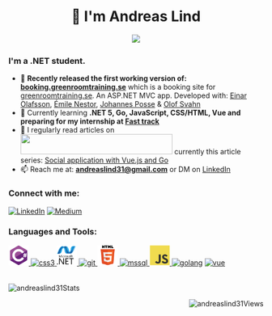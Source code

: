 <h1 align="center">👋 I'm Andreas Lind</h1>
<p align="center"> <a href="https://www.linkedin.com/in/andreas-lind31/"> <img src="https://user-images.githubusercontent.com/70567910/137749705-66485ce1-c8ef-42af-872e-8202a6172879.jpg" width=500px; /> </a> </p>
<h3 align="left">I'm a .NET student. </h3>


- 🔭 **Recently released the first working version of: [booking.greenroomtraining.se](http://www.booking.greenroomtraining.se/Workouts)** which is a booking site for  [greenroomtraining.se](http://www.booking.greenroomtraining.se). An ASP.NET MVC app. Developed with: [Einar Olafsson](https://github.com/Theinar), [Émile Nestor](https://github.com/emilenestor), [Johannes Posse](https://github.com/johannesposse) & [Olof Svahn](https://github.com/OlofSvahn)
- 🌱 Currently learning **.NET 5, Go, JavaScript, CSS/HTML, Vue and preparing for my internship at [Fast track](https://www.fasttrack-solutions.com/en)**
- 📝 I regularly read articles on <a href="https://medium.com/"><img src="https://cdn.freelogovectors.net/wp-content/uploads/2020/10/medium-logo.png" height="40" width="300" /></a> currently this article series: [Social application with Vue.js and Go](https://ivano-dalmasso.medium.com/)
- 📫 Reach me at: **andreaslind31@gmail.com**  or DM on [LinkedIn](https://www.linkedin.com/in/andreas-lind31/)

<h3 align="left">Connect with me:</h3>
<p align="left">
<a href="https://www.linkedin.com/in/andreas-lind31/" target="blank"><img src="https://raw.githubusercontent.com/rahuldkjain/github-profile-readme-generator/master/src/images/icons/Social/linked-in-alt.svg" alt="LinkedIn" height="30" width="40" /></a>
<a href="https://medium.com/@andreaslind31" target="blank"><img src="https://raw.githubusercontent.com/rahuldkjain/github-profile-readme-generator/master/src/images/icons/Social/medium.svg" alt="Medium" height="30" width="40" /></a>
</p>


<h3 align="left">Languages and Tools:</h3>

<p align="left"> <a href="https://www.w3schools.com/cs/" target="_blank"> <img src="https://raw.githubusercontent.com/devicons/devicon/master/icons/csharp/csharp-original.svg" alt="csharp" width="40" height="40"/> </a> 
<a href="https://www.w3schools.com/css/" target="_blank"> <img src="https://cdn.worldvectorlogo.com/logos/dot-net-core-7.svg" alt="css3" width="40" height="40"/> </a>
<a href="https://dotnet.microsoft.com/" target="_blank"> <img src="https://raw.githubusercontent.com/devicons/devicon/master/icons/dot-net/dot-net-original-wordmark.svg" alt="dotnet" width="40" height="40"/> </a> 
<a href="https://git-scm.com/" target="_blank"> <img src="https://www.vectorlogo.zone/logos/git-scm/git-scm-icon.svg" alt="git" width="40" height="40"/> </a>
<a href="https://www.w3.org/html/" target="_blank"> <img src="https://raw.githubusercontent.com/devicons/devicon/master/icons/html5/html5-original-wordmark.svg" alt="html5" width="40" height="40"/> </a>
 <a href="https://www.microsoft.com/en-us/sql-server" target="_blank"> <img src="https://www.svgrepo.com/show/303229/microsoft-sql-server-logo.svg" alt="mssql" width="40" height="40"/> </a>
 <a href="https://developer.mozilla.org/en-US/docs/Web/JavaScript" target="_blank"> <img src="https://raw.githubusercontent.com/devicons/devicon/master/icons/javascript/javascript-original.svg" alt="javascript" width="40" height="40"/> </a>
 <a href="https://golang.org/" target="_blank"><img src="https://go.dev/blog/go-brand/Go-Logo/SVG/Go-Logo_Aqua.svg" alt="golang" width="40" height="40" /></a>
 <a href="https://vuejs.org/" target="_blank" ><img src="https://www.vectorlogo.zone/logos/vuejs/vuejs-icon.svg" alt="vue" width="40" height="40" /></a>
</p>
  
<br>
  
<img align="center" src="https://github-readme-stats.vercel.app/api/top-langs?username=andreaslind31&show_icons=true&locale=en&layout=compact" alt="andreaslind31Stats" />
<br> 
  

<p align="right"> <img src="https://komarev.com/ghpvc/?username=andreaslind31&label=Profile%20views&color=0e75b6&style=flat" alt="andreaslind31Views" /> </p>
